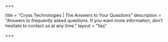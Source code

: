 +++

title = "Cryos Technologies | The Answers to Your Questions"
description = "Answers to frequently asked questions. If you want more information, don’t hesitate to contact us at any time."
layout = "faq"

+++